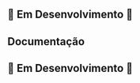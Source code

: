 ## :construction: Em Desenvolvimento :construction:

## Documentação
## :construction: Em Desenvolvimento :construction:
